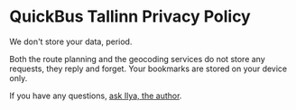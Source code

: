 # QuickBus Tallinn Privacy Policy

We don't store your data, period.

Both the route planning and the geocoding services do not store
any requests, they reply and forget. Your bookmarks are stored
on your device only.

If you have any questions, [ask Ilya, the author](mailto:ilya@zverev.info).
